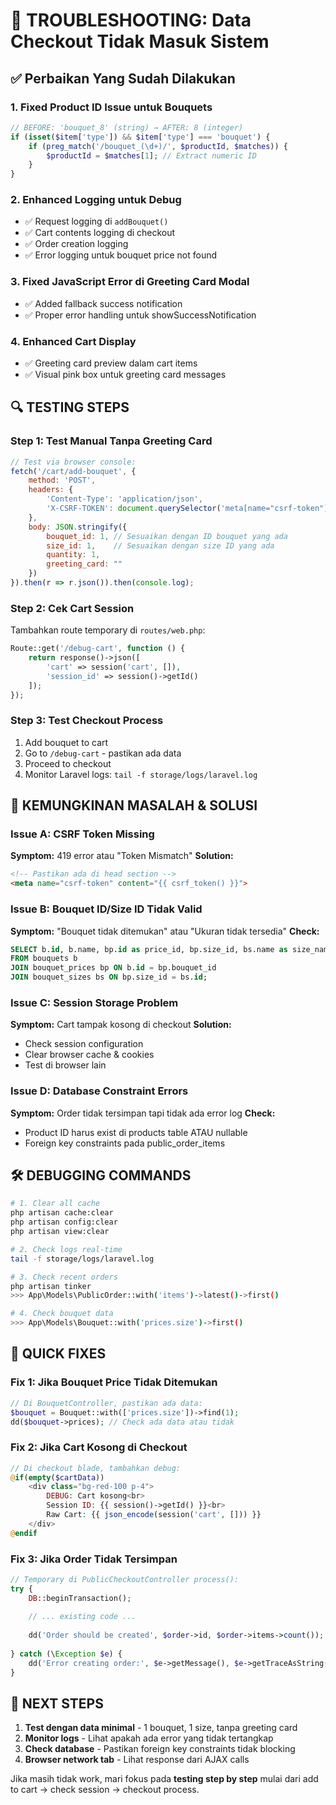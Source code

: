 # 🚨 TROUBLESHOOTING: Data Checkout Tidak Masuk Sistem

## ✅ Perbaikan Yang Sudah Dilakukan

### 1. **Fixed Product ID Issue untuk Bouquets**
```php
// BEFORE: 'bouquet_8' (string) → AFTER: 8 (integer)
if (isset($item['type']) && $item['type'] === 'bouquet') {
    if (preg_match('/bouquet_(\d+)/', $productId, $matches)) {
        $productId = $matches[1]; // Extract numeric ID
    }
}
```

### 2. **Enhanced Logging untuk Debug**
- ✅ Request logging di `addBouquet()`
- ✅ Cart contents logging di checkout
- ✅ Order creation logging
- ✅ Error logging untuk bouquet price not found

### 3. **Fixed JavaScript Error di Greeting Card Modal**
- ✅ Added fallback success notification
- ✅ Proper error handling untuk showSuccessNotification

### 4. **Enhanced Cart Display**
- ✅ Greeting card preview dalam cart items
- ✅ Visual pink box untuk greeting card messages

## 🔍 TESTING STEPS

### Step 1: Test Manual Tanpa Greeting Card
```javascript
// Test via browser console:
fetch('/cart/add-bouquet', {
    method: 'POST',
    headers: {
        'Content-Type': 'application/json',
        'X-CSRF-TOKEN': document.querySelector('meta[name="csrf-token"]').content
    },
    body: JSON.stringify({
        bouquet_id: 1, // Sesuaikan dengan ID bouquet yang ada
        size_id: 1,    // Sesuaikan dengan size ID yang ada  
        quantity: 1,
        greeting_card: ""
    })
}).then(r => r.json()).then(console.log);
```

### Step 2: Cek Cart Session
Tambahkan route temporary di `routes/web.php`:
```php
Route::get('/debug-cart', function () {
    return response()->json([
        'cart' => session('cart', []),
        'session_id' => session()->getId()
    ]);
});
```

### Step 3: Test Checkout Process
1. Add bouquet to cart 
2. Go to `/debug-cart` - pastikan ada data
3. Proceed to checkout
4. Monitor Laravel logs: `tail -f storage/logs/laravel.log`

## 🎯 KEMUNGKINAN MASALAH & SOLUSI

### Issue A: CSRF Token Missing
**Symptom:** 419 error atau "Token Mismatch"
**Solution:** 
```html
<!-- Pastikan ada di head section -->
<meta name="csrf-token" content="{{ csrf_token() }}">
```

### Issue B: Bouquet ID/Size ID Tidak Valid  
**Symptom:** "Bouquet tidak ditemukan" atau "Ukuran tidak tersedia"
**Check:**
```sql
SELECT b.id, b.name, bp.id as price_id, bp.size_id, bs.name as size_name, bp.price 
FROM bouquets b 
JOIN bouquet_prices bp ON b.id = bp.bouquet_id 
JOIN bouquet_sizes bs ON bp.size_id = bs.id;
```

### Issue C: Session Storage Problem
**Symptom:** Cart tampak kosong di checkout
**Solution:**
- Check session configuration
- Clear browser cache & cookies
- Test di browser lain

### Issue D: Database Constraint Errors
**Symptom:** Order tidak tersimpan tapi tidak ada error log
**Check:**
- Product ID harus exist di products table ATAU nullable
- Foreign key constraints pada public_order_items

## 🛠️ DEBUGGING COMMANDS

```bash
# 1. Clear all cache
php artisan cache:clear
php artisan config:clear  
php artisan view:clear

# 2. Check logs real-time
tail -f storage/logs/laravel.log

# 3. Check recent orders
php artisan tinker
>>> App\Models\PublicOrder::with('items')->latest()->first()

# 4. Check bouquet data
>>> App\Models\Bouquet::with('prices.size')->first()
```

## 🔧 QUICK FIXES

### Fix 1: Jika Bouquet Price Tidak Ditemukan
```php
// Di BouquetController, pastikan ada data:
$bouquet = Bouquet::with(['prices.size'])->find(1);
dd($bouquet->prices); // Check ada data atau tidak
```

### Fix 2: Jika Cart Kosong di Checkout
```php
// Di checkout blade, tambahkan debug:
@if(empty($cartData))
    <div class="bg-red-100 p-4">
        DEBUG: Cart kosong<br>
        Session ID: {{ session()->getId() }}<br>
        Raw Cart: {{ json_encode(session('cart', [])) }}
    </div>
@endif
```

### Fix 3: Jika Order Tidak Tersimpan
```php
// Temporary di PublicCheckoutController process():
try {
    DB::beginTransaction();
    
    // ... existing code ...
    
    dd('Order should be created', $order->id, $order->items->count());
    
} catch (\Exception $e) {
    dd('Error creating order:', $e->getMessage(), $e->getTraceAsString());
}
```

## 🎯 NEXT STEPS

1. **Test dengan data minimal** - 1 bouquet, 1 size, tanpa greeting card
2. **Monitor logs** - Lihat apakah ada error yang tidak tertangkap  
3. **Check database** - Pastikan foreign key constraints tidak blocking
4. **Browser network tab** - Lihat response dari AJAX calls

Jika masih tidak work, mari fokus pada **testing step by step** mulai dari add to cart → check session → checkout process.
